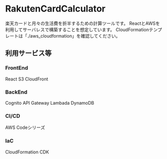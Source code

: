 # RakutenCardCalculator
楽天カードと月々の生活費を折半するための計算ツールです。
ReactとAWSを利用してサーバレスで構築することを想定しています。
CloudFormationテンプレートは「./aws_cloudformation」を確認してください。

## 利用サービス等

### FrontEnd
React
S3
CloudFront

### BackEnd
Cognito
API Gateway
Lambada
DynamoDB

### CI/CD
AWS Codeシリーズ

### IaC
CloudFormation
CDK